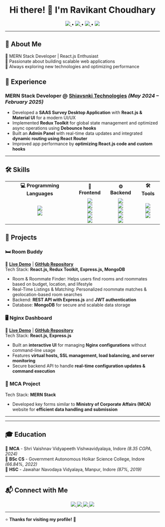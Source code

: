 <h1 align="center">Hi there! 👋 I'm Ravikant Choudhary</h1>


<p align="center">
  <a href="mailto:ravikantchoudhary537@gmail.com">
    <img src="https://img.shields.io/badge/Email-D14836?style=for-the-badge&logo=gmail&logoColor=white"/>
  </a> • 
  <a href="https://github.com/ravikantchoudhary537">
    <img src="https://img.shields.io/badge/GitHub-181717?style=for-the-badge&logo=github&logoColor=white"/>
  </a> • 
  <a href="https://www.linkedin.com/in/ravikant-choudhary-a1644a23b/">
    <img src="https://img.shields.io/badge/LinkedIn-0077B5?style=for-the-badge&logo=linkedin&logoColor=white"/>
  </a> • 
  <a href="https://instagram.com/ravikant_choudhary537">
    <img src="https://img.shields.io/badge/Instagram-E4405F?style=for-the-badge&logo=instagram&logoColor=white"/>
  </a>
</p>


---

## 🚀 About Me  
🔹 MERN Stack Developer | React.js Enthusiast  
🔹 Passionate about building scalable web applications  
🔹 Always exploring new technologies and optimizing performance  

## 📍 Experience  
### **MERN Stack Developer** @ [Shiavsnki Technologies](#) _(May 2024 – February 2025)_  
- Developed a **SAAS Survey Desktop Application** with **React.js & Material UI** for a modern UI/UX  
- Implemented **Redux Toolkit** for global state management and optimized async operations using **Debounce hooks**  
- Built an **Admin Panel** with real-time data updates and integrated **dynamic routing using React Router**  
- Improved app performance by **optimizing React.js code and custom hooks**  

---

## 🛠 Skills  

<table>
  <tr>
    <td align="center"><b>💻 Programming Languages</b></td>
    <td align="center"><b>🎨 Frontend</b></td>
    <td align="center"><b>⚙️ Backend</b></td>
    <td align="center"><b>🛠 Tools</b></td>
  </tr>
  <tr>
    <td align="center">
      <img src="https://img.shields.io/badge/C++-00599C?style=for-the-badge&logo=c%2B%2B&logoColor=white"/>
      <br>
      <img src="https://img.shields.io/badge/JavaScript-F7DF1E?style=for-the-badge&logo=javascript&logoColor=black"/>
    </td>
    <td align="center">
      <img src="https://img.shields.io/badge/React-61DAFB?style=for-the-badge&logo=react&logoColor=black"/>
      <br>
      <img src="https://img.shields.io/badge/Redux%20Toolkit-764ABC?style=for-the-badge&logo=redux&logoColor=white"/>
      <br>
      <img src="https://img.shields.io/badge/Material--UI-0081CB?style=for-the-badge&logo=mui&logoColor=white"/>
      <br>
      <img src="https://img.shields.io/badge/ShadCN-000000?style=for-the-badge&logo=shadcn&logoColor=white"/>
      <br>
      <img src="https://img.shields.io/badge/Tailwind%20CSS-38B2AC?style=for-the-badge&logo=tailwind-css&logoColor=white"/>
    </td>
    <td align="center">
      <img src="https://img.shields.io/badge/Node.js-339933?style=for-the-badge&logo=node.js&logoColor=white"/>
      <br>
      <img src="https://img.shields.io/badge/Express.js-000000?style=for-the-badge&logo=express&logoColor=white"/>
      <br>
      <img src="https://img.shields.io/badge/MongoDB-47A248?style=for-the-badge&logo=mongodb&logoColor=white"/>
      <br>
      <img src="https://img.shields.io/badge/SQL-4479A1?style=for-the-badge&logo=postgresql&logoColor=white"/>
      <br>
      <img src="https://img.shields.io/badge/REST%20API-0081CB?style=for-the-badge"/>
    </td>
    <td align="center">
      <img src="https://img.shields.io/badge/Git-F05032?style=for-the-badge&logo=git&logoColor=white"/>
      <br>
      <img src="https://img.shields.io/badge/GitHub-181717?style=for-the-badge&logo=github&logoColor=white"/>
      <br>
      <img src="https://img.shields.io/badge/Postman-FF6C37?style=for-the-badge&logo=postman&logoColor=white"/>
    </td>
  </tr>
</table>


## 📂 Projects  

### **🛏️ Room Buddy**  
🔗 **[Live Demo](#)** | **[GitHub Repository](#)**  
Tech Stack: **React.js, Redux Toolkit, Express.js, MongoDB**  
- Room & Roommate Finder: Helps users find rooms and roommates based on budget, location, and lifestyle  
- Real-Time Listings & Matching: Personalized roommate matches & geolocation-based room searches  
- Backend: **REST API with Express.js** and **JWT authentication**  
- Database: **MongoDB** for secure and scalable data storage  

### **🖥️ Nginx Dashboard**  
🔗 **[Live Demo](#)** | **[GitHub Repository](#)**  
Tech Stack: **React.js, Express.js**  
- Built an **interactive UI** for managing **Nginx configurations** without command-line usage  
- Features **virtual hosts, SSL management, load balancing, and server monitoring**  
- Secure backend API to handle **real-time configuration updates & command execution**  

### **📄 MCA Project**  
Tech Stack: **MERN Stack**  
- Developed key forms similar to **Ministry of Corporate Affairs (MCA)** website for **efficient data handling and submission**  

---

---

## 🎓 Education  
📖 **MCA** - Shri Vaishnav Vidyapeeth Vishwavidyalaya, Indore _(8.35 CGPA, 2024)_  
📖 **BSc CS** - Government Autonomous Holkar Science College, Indore _(66.84%, 2022)_  
📖 **HSC** - Jawahar Navodaya Vidyalaya, Manpur, Indore _(87%, 2019)_  

---

## 📬 Connect with Me  
<p align="center">
  <a href="mailto:ravikantchoudhary537@gmail.com">
    <img src="https://img.shields.io/badge/Email-D14836?style=for-the-badge&logo=gmail&logoColor=white"/>
  </a>
  <a href="https://github.com/ravikantchoudhary537">
    <img src="https://img.shields.io/badge/GitHub-181717?style=for-the-badge&logo=github&logoColor=white"/>
  </a>
  <a href="https://www.linkedin.com/in/ravikant-choudhary-a1644a23b/">
    <img src="https://img.shields.io/badge/LinkedIn-0077B5?style=for-the-badge&logo=linkedin&logoColor=white"/>
  </a>
  <a href="https://instagram.com/ravikant_choudhary537">
    <img src="https://img.shields.io/badge/Instagram-E4405F?style=for-the-badge&logo=instagram&logoColor=white"/>
  </a>
</p>

---

⭐ **Thanks for visiting my profile!** 🚀  
